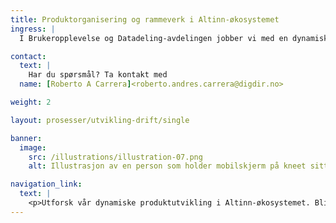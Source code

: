 ```yaml
---
title: Produktorganisering og rammeverk i Altinn-økosystemet
ingress: |
  I Brukeropplevelse og Datadeling-avdelingen jobber vi med en dynamisk tilnærming til produktutvikling og -drift. Denne oversikten beskriver de viktigste prosessene våre produktteam arbeider etter i Altinn-økosystemet. Vår metodikk er preget av kontinuerlig eksperimentering og forbedring, noe som gjør dette til et levende dokument. Det er et grunnlag for alle i teamet for å forstå, bidra og vokse i vår evige reise mot optimalisering og innovasjon i tjenesteleveranse.

contact:
  text: |
    Har du spørsmål? Ta kontakt med 
  name: [Roberto A Carrera]<roberto.andres.carrera@digdir.no>

weight: 2

layout: prosesser/utvikling-drift/single

banner:
  image:
    src: /illustrations/illustration-07.png
    alt: Illustrasjon av en person som holder mobilskjerm på kneet sitt

navigation_link:
  text: |
    <p>Utforsk vår dynamiske produktutvikling i Altinn-økosystemet. Bli inspirert av vår reise mot innovasjon og optimalisering!</p>
---
```


